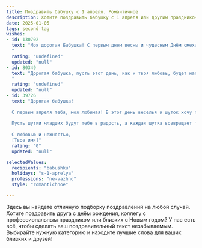 ```yaml
---
title: Поздравить бабушку с 1 апреля. Романтичное
description: Хотите поздравить бабушку с 1 апреля или другим праздником? Наш ИИ создаст незабываемое поздравление, а вы обязательно выделитесь среди других.  
date: 2025-01-05
tags: second tag
wishes:
- id: 130702
  text: "Моя дорогая Бабушка! С первым днем весны и чудесным Днём смеха! Пусть это первое апреля будет наполнено не только шутками и улыбками, но и нежностью весеннего солнца,  а сердце твоё согреет  ласка тёплых воспоминаний и предвкушение новых радостей.  Пусть твоя жизнь будет такой же прекрасной и яркой, как распускающиеся цветы!  Я тебя очень люблю!
  "
  rating: "undefined"
  updated: "null"
- id: 80349
  text: "Дорогая бабушка, пусть этот день, как и твоя любовь, будет наполнен яркими красками, смехом и приятными сюрпризами! С 1 апреля!
  "
  rating: "undefined"
  updated: "null"
- id: 39726
  text: "Дорогая бабушка!
  
  С первым апреля тебя, моя любимая! В этот день веселья и шуток хочу пожелать тебе лёгкости на сердце и улыбок на лице. Пусть каждый день будет наполнен радостью, теплом и яркими моментами, как цветные лужайки весной. Ты — истинное сокровище нашей семьи, и я бесконечно счастлив, что ты есть в моей жизни.
  
  Пусть шутки младших будут тебе в радость, а каждая шутка возвращает тебе молодость и задор. Я тебя очень люблю и благодарен за все счастливые моменты, которые ты даришь нам. Пусть в твоей жизни будут только светлые и веселые дни!
  
  С любовью и нежностью,
  [Твое имя]"
  rating: "0"
  updated: "null"

selectedValues:
  recipients: "babushku"
  holidays: "s-1-aprelya"
  professions: "ne-vazhno"
  style: "romantichnoe"

---
```


Здесь вы найдете отличную подборку поздравлений на любой случай. 
Хотите поздравить друга с днём рождения, коллегу с профессиональным праздником или близких с Новым годом? У нас есть всё, чтобы сделать ваш поздравительный текст незабываемым. Выбирайте нужную категорию и находите лучшие слова для ваших близких и друзей!

